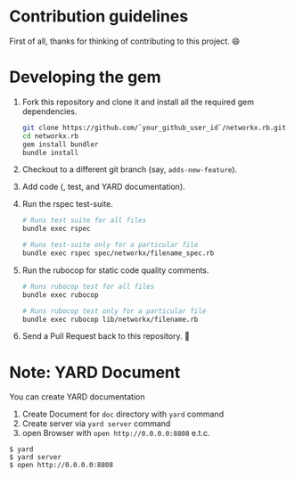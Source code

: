 # Contribution guidelines

First of all, thanks for thinking of contributing to this project. :smile:

# Developing the gem

1. Fork this repository and clone it and install all the required gem dependencies.

    ```sh
    git clone https://github.com/`your_github_user_id`/networkx.rb.git
    cd networkx.rb
    gem install bundler
    bundle install
    ```

2. Checkout to a different git branch (say, `adds-new-feature`).

3. Add code (, test, and YARD documentation).

4. Run the rspec test-suite.
    ```sh
    # Runs test suite for all files
    bundle exec rspec

    # Runs test-suite only for a particular file
    bundle exec rspec spec/networkx/filename_spec.rb
    ```

5. Run the rubocop for static code quality comments.

    ```sh
    # Runs rubocop test for all files
    bundle exec rubocop

    # Runs rubocop test only for a particular file
    bundle exec rubocop lib/networkx/filename.rb
    ```

6. Send a Pull Request back to this repository. :tada:

# Note: YARD Document

You can create YARD documentation

1. Create Document for `doc` directory with `yard` command
2. Create server via `yard server` command
3. open Browser with `open http://0.0.0.0:8808` e.t.c.

```
$ yard
$ yard server
$ open http://0.0.0.0:8808   
```
